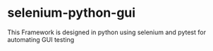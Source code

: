 # selenium-python-gui
This Framework is designed in python using selenium and pytest for automating GUI testing
